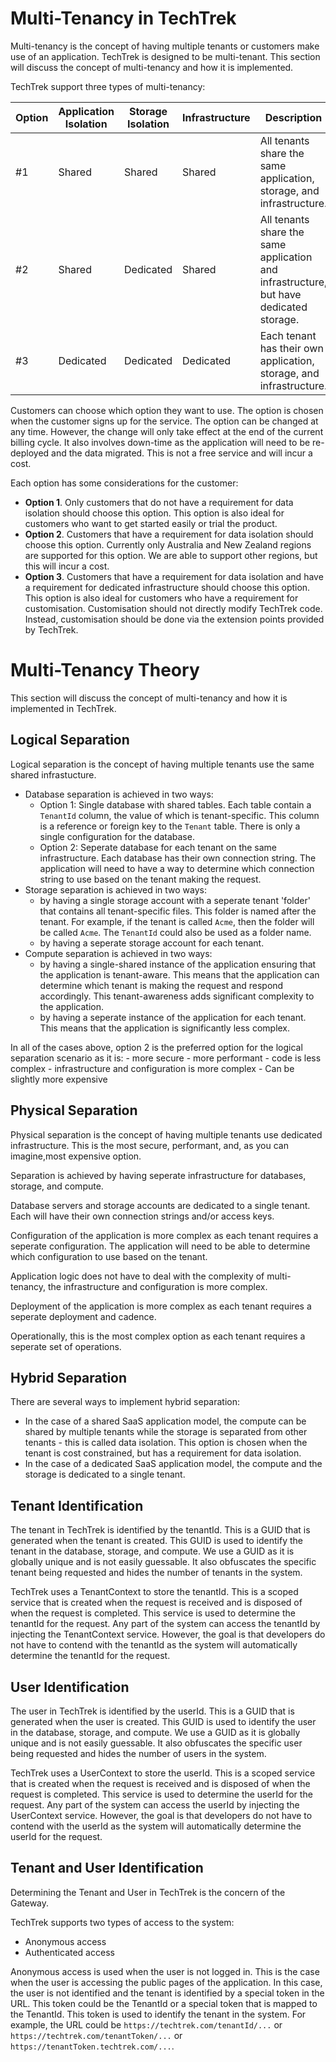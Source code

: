 # Multi-Tenancy in TechTrek

Multi-tenancy is the concept of having multiple tenants or customers make use of an application. TechTrek is designed to be multi-tenant. This section will discuss the concept of multi-tenancy and how it is implemented.

TechTrek support three types of multi-tenancy:

Option | Application Isolation | Storage Isolation | Infrastructure | Description
--------------------- | --------------------- | ----------------- | -------------- | -----------
#1 | Shared | Shared | Shared | All tenants share the same application, storage, and infrastructure.
#2 | Shared | Dedicated | Shared | All tenants share the same application and infrastructure, but have dedicated storage.
#3 | Dedicated | Dedicated | Dedicated | Each tenant has their own application, storage, and infrastructure.

Customers can choose which option they want to use. The option is chosen when the customer signs up for the service. The option can be changed at any time. However, the change will only take effect at the end of the current billing cycle. It also involves down-time as the application will need to be re-deployed and the data migrated. This is not a free service and will incur a cost.

Each option has some considerations for the customer:

- __Option 1__. Only customers that do not have a requirement for data isolation should choose this option. This option is also ideal for customers who want to get started easily or trial the product.
- __Option 2__. Customers that have a requirement for data isolation should choose this option. Currently only Australia and New Zealand regions are supported for this option. We are able to support other regions, but this will incur a cost.
- __Option 3__. Customers that have a requirement for data isolation and have a requirement for dedicated infrastructure should choose this option. This option is also ideal for customers who have a requirement for customisation. Customisation should not directly modify TechTrek code. Instead, customisation should be done via the extension points provided by TechTrek.

# Multi-Tenancy Theory

This section will discuss the concept of multi-tenancy and how it is implemented in TechTrek.

## Logical Separation

Logical separation is the concept of having multiple tenants use the same shared infrastucture.

- Database separation is achieved in two ways:
    - Option 1: Single database with shared tables. Each table contain a `TenantId` column, the value of which is tenant-specific. This column is a reference or foreign key to the `Tenant` table. There is only a single configuration for the database.
    - Option 2: Seperate database for each tenant on the same infrastructure. Each database has their own connection string. The application will need to have a way to determine which connection string to use based on the tenant making the request.
- Storage separation is achieved in two ways:
    - by having a single storage account with a seperate tenant 'folder' that contains all tenant-specific files. This folder is named after the tenant. For example, if the tenant is called `Acme`, then the folder will be called `Acme`. The `TenantId` could also be used as a folder name.
    - by having a seperate storage account for each tenant.
- Compute separation is achieved in two ways:
    - by having a single-shared instance of the application ensuring that the application is tenant-aware. This means that the application can determine which tenant is making the request and respond accordingly. This tenant-awareness adds significant complexity to the application.
    - by having a seperate instance of the application for each tenant. This means that the application is significantly less complex.

In all of the cases above, option 2 is the preferred option for the logical separation scenario as it is:
    - more secure
    - more performant
    - code is less complex
    - infrastructure and configuration is more complex
    - Can be slightly more expensive

## Physical Separation

Physical separation is the concept of having multiple tenants use dedicated infrastructure. This is the most secure, performant, and, as you can imagine,most expensive option.

Separation is achieved by having seperate infrastructure for databases, storage, and compute.

Database servers and storage accounts are dedicated to a single tenant. Each will have their own connection strings and/or access keys.

Configuration of the application is more complex as each tenant requires a seperate configuration. The application will need to be able to determine which configuration to use based on the tenant.

Application logic does not have to deal with the complexity of multi-tenancy, the infrastructure and configuration is more complex.

Deployment of the application is more complex as each tenant requires a seperate deployment and cadence.

Operationally, this is the most complex option as each tenant requires a seperate set of operations.

## Hybrid Separation

There are several ways to implement hybrid separation:

- In the case of a shared SaaS application model, the compute can be shared by multiple tenants while the storage is separated from other tenants - this is called data isolation. This option is chosen when the tenant is cost constrained, but has a requirement for data isolation.
- In the case of a dedicated SaaS application model, the compute and the storage is dedicated to a single tenant.

## Tenant Identification

The tenant in TechTrek is identified by the tenantId. This is a GUID that is generated when the tenant is created. This GUID is used to identify the tenant in the database, storage, and compute. We use a GUID as it is globally unique and is not easily guessable. It also obfuscates the specific tenant being requested and hides the number of tenants in the system.

TechTrek uses a TenantContext to store the tenantId. This is a scoped service that is created when the request is received and is disposed of when the request is completed. This service is used to determine the tenantId for the request. Any part of the system can access the tenantId by injecting the TenantContext service. However, the goal is that developers do not have to contend with the tenantId as the system will automatically determine the tenantId for the request.

## User Identification

The user in TechTrek is identified by the userId. This is a GUID that is generated when the user is created. This GUID is used to identify the user in the database, storage, and compute. We use a GUID as it is globally unique and is not easily guessable. It also obfuscates the specific user being requested and hides the number of users in the system.

TechTrek uses a UserContext to store the userId. This is a scoped service that is created when the request is received and is disposed of when the request is completed. This service is used to determine the userId for the request. Any part of the system can access the userId by injecting the UserContext service. However, the goal is that developers do not have to contend with the userId as the system will automatically determine the userId for the request.

## Tenant and User Identification

Determining the Tenant and User in TechTrek is the concern of the Gateway.

TechTrek supports two types of access to the system:
- Anonymous access
- Authenticated access

Anonymous access is used when the user is not logged in. This is the case when the user is accessing the public pages of the application. In this case, the user is not identified and the tenant is identified by a special token in the URL. This token could be the TenantId or a special token that is mapped to the TenantId. This token is used to identify the tenant in the system. For example, the URL could be `https://techtrek.com/tenantId/...` or `https://techtrek.com/tenantToken/...` or `https://tenantToken.techtrek.com/...`.

